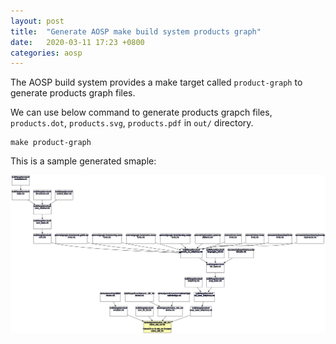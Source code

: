 ```yaml
---
layout: post
title:  "Generate AOSP make build system products graph"
date:   2020-03-11 17:23 +0800
categories: aosp
---
```


The AOSP build system provides a make target called `product-graph` to generate products graph files. 

We can use below command to generate products grapch files, `products.dot`, `products.svg`, `products.pdf` in `out/` directory.

```
make product-graph
```

This is a sample generated smaple:

![generated-aosp-make-build-system-products-graph](/images/generate-aosp-make-build-system-products-graph.png "generated AOSP make build system products graph")
